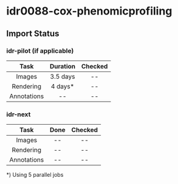 # idr0088-cox-phenomicprofiling

## Import Status

### idr-pilot (if applicable)
| Task | Duration | Checked |
| :----: |:----:| :----:|
| Images| 3.5 days | -- |
| Rendering | 4 days* | -- |
| Annotations | -- | -- |

### idr-next
| Task | Done | Checked |
| :----: |:----:| :----:|
| Images| -- | -- |
| Rendering | -- | -- |
| Annotations | -- | -- |

*) Using 5 parallel jobs
